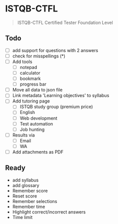 # ISTQB-CTFL

> ISTQB-CTFL Certified Tester Foundation Level

## Todo

- [ ] add support for questions with 2 answers
- [ ] check for misspellings (*)
- [ ] Add tools
  - [ ] notepad
  - [ ] calculator
  - [ ] bookmark
  - [ ] progress bar
- [ ] Move all data to json file
- [ ] Link metadata 'Learning objectives' to syllabus
- [ ] Add tutoring page
  - [ ] ISTQB study group (premium price)
  - [ ] English
  - [ ] Web development
  - [ ] Test automation
  - [ ] Job hunting
- [ ] Results via
  - [ ] Email
  - [ ] WA
- [ ] Add attachments as PDF

## Ready

- add syllabus
- add glossary
- Remember score
- Reset score
- Remember selections
- Remember time
- Highlight correct/incorrect answers
- Time limit